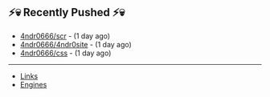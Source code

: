 ## ⚡💀 Recently Pushed ⚡💀


- [4ndr0666/scr](https://github.com/4ndr0666/scr) - (1 day ago)
- [4ndr0666/4ndr0site](https://github.com/4ndr0666/4ndr0site) - (1 day ago)
- [4ndr0666/css](https://github.com/4ndr0666/css) - (1 day ago)

---
- [Links](https://github.com/4ndr0666/Links/blob/main/README.md)        
- [Engines](https://github.com/hoothin/SearchJumper/discussions/73)    

